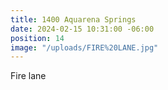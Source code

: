 ```yaml
---
title: 1400 Aquarena Springs
date: 2024-02-15 10:31:00 -06:00
position: 14
image: "/uploads/FIRE%20LANE.jpg"
---
```


Fire lane